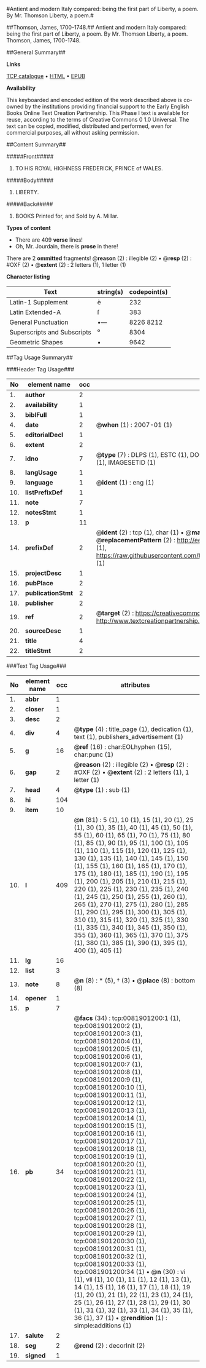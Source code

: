 #Antient and modern Italy compared: being the first part of Liberty, a poem. By Mr. Thomson Liberty, a poem.#

##Thomson, James, 1700-1748.##
Antient and modern Italy compared: being the first part of Liberty, a poem. By Mr. Thomson
Liberty, a poem.
Thomson, James, 1700-1748.

##General Summary##

**Links**

[TCP catalogue](http://www.ota.ox.ac.uk/tcp/)  • 
[HTML](http://tei.it.ox.ac.uk/tcp/Texts-HTML/free/004/004796275.html)  • 
[EPUB](http://tei.it.ox.ac.uk/tcp/Texts-EPUB/free/004/004796275.epub)

**Availability**

This keyboarded and encoded edition of the
	       work described above is co-owned by the institutions
	       providing financial support to the Early English Books
	       Online Text Creation Partnership. This Phase I text is
	       available for reuse, according to the terms of Creative
	       Commons 0 1.0 Universal. The text can be copied,
	       modified, distributed and performed, even for
	       commercial purposes, all without asking permission.


##Content Summary##

#####Front#####

1. TO HIS ROYAL HIGHNESS FREDERICK, PRINCE of WALES.

#####Body#####

1. LIBERTY.

#####Back#####

1. BOOKS Printed for, and Sold by A. Millar.

**Types of content**

  * There are 409 **verse** lines!
  * Oh, Mr. Jourdain, there is **prose** in there!

There are 2 **ommitted** fragments! 
 @__reason__ (2) : illegible (2)  •  @__resp__ (2) : #OXF (2)  •  @__extent__ (2) : 2 letters (1), 1 letter (1)

**Character listing**


|Text|string(s)|codepoint(s)|
|---|---|---|
|Latin-1 Supplement|è|232|
|Latin Extended-A|ſ|383|
|General Punctuation|•—|8226 8212|
|Superscripts             and Subscripts|⁰|8304|
|Geometric Shapes|▪|9642|

##Tag Usage Summary##

###Header Tag Usage###

|No|element name|occ|attributes|
|---|---|---|---|
|1.|__author__|2||
|2.|__availability__|1||
|3.|__biblFull__|1||
|4.|__date__|2| @__when__ (1) : 2007-01 (1)|
|5.|__editorialDecl__|1||
|6.|__extent__|2||
|7.|__idno__|7| @__type__ (7) : DLPS (1), ESTC (1), DOCNO (1), TCP (1), GALEDOCNO (1), CONTENTSET (1), IMAGESETID (1)|
|8.|__langUsage__|1||
|9.|__language__|1| @__ident__ (1) : eng (1)|
|10.|__listPrefixDef__|1||
|11.|__note__|7||
|12.|__notesStmt__|1||
|13.|__p__|11||
|14.|__prefixDef__|2| @__ident__ (2) : tcp (1), char (1)  •  @__matchPattern__ (2) : ([0-9\-]+):([0-9IVX]+) (1), (.+) (1)  •  @__replacementPattern__ (2) : http://eebo.chadwyck.com/downloadtiff?vid=$1&page=$2 (1), https://raw.githubusercontent.com/textcreationpartnership/Texts/master/tcpchars.xml#$1 (1)|
|15.|__projectDesc__|1||
|16.|__pubPlace__|2||
|17.|__publicationStmt__|2||
|18.|__publisher__|2||
|19.|__ref__|2| @__target__ (2) : https://creativecommons.org/publicdomain/zero/1.0/ (1), http://www.textcreationpartnership.org/docs/. (1)|
|20.|__sourceDesc__|1||
|21.|__title__|4||
|22.|__titleStmt__|2||


###Text Tag Usage###

|No|element name|occ|attributes|
|---|---|---|---|
|1.|__abbr__|1||
|2.|__closer__|1||
|3.|__desc__|2||
|4.|__div__|4| @__type__ (4) : title_page (1), dedication (1), text (1), publishers_advertisement (1)|
|5.|__g__|16| @__ref__ (16) : char:EOLhyphen (15), char:punc (1)|
|6.|__gap__|2| @__reason__ (2) : illegible (2)  •  @__resp__ (2) : #OXF (2)  •  @__extent__ (2) : 2 letters (1), 1 letter (1)|
|7.|__head__|4| @__type__ (1) : sub (1)|
|8.|__hi__|104||
|9.|__item__|10||
|10.|__l__|409| @__n__ (81) : 5 (1), 10 (1), 15 (1), 20 (1), 25 (1), 30 (1), 35 (1), 40 (1), 45 (1), 50 (1), 55 (1), 60 (1), 65 (1), 70 (1), 75 (1), 80 (1), 85 (1), 90 (1), 95 (1), 100 (1), 105 (1), 110 (1), 115 (1), 120 (1), 125 (1), 130 (1), 135 (1), 140 (1), 145 (1), 150 (1), 155 (1), 160 (1), 165 (1), 170 (1), 175 (1), 180 (1), 185 (1), 190 (1), 195 (1), 200 (1), 205 (1), 210 (1), 215 (1), 220 (1), 225 (1), 230 (1), 235 (1), 240 (1), 245 (1), 250 (1), 255 (1), 260 (1), 265 (1), 270 (1), 275 (1), 280 (1), 285 (1), 290 (1), 295 (1), 300 (1), 305 (1), 310 (1), 315 (1), 320 (1), 325 (1), 330 (1), 335 (1), 340 (1), 345 (1), 350 (1), 355 (1), 360 (1), 365 (1), 370 (1), 375 (1), 380 (1), 385 (1), 390 (1), 395 (1), 400 (1), 405 (1)|
|11.|__lg__|16||
|12.|__list__|3||
|13.|__note__|8| @__n__ (8) : * (5), † (3)  •  @__place__ (8) : bottom (8)|
|14.|__opener__|1||
|15.|__p__|7||
|16.|__pb__|34| @__facs__ (34) : tcp:0081901200:1 (1), tcp:0081901200:2 (1), tcp:0081901200:3 (1), tcp:0081901200:4 (1), tcp:0081901200:5 (1), tcp:0081901200:6 (1), tcp:0081901200:7 (1), tcp:0081901200:8 (1), tcp:0081901200:9 (1), tcp:0081901200:10 (1), tcp:0081901200:11 (1), tcp:0081901200:12 (1), tcp:0081901200:13 (1), tcp:0081901200:14 (1), tcp:0081901200:15 (1), tcp:0081901200:16 (1), tcp:0081901200:17 (1), tcp:0081901200:18 (1), tcp:0081901200:19 (1), tcp:0081901200:20 (1), tcp:0081901200:21 (1), tcp:0081901200:22 (1), tcp:0081901200:23 (1), tcp:0081901200:24 (1), tcp:0081901200:25 (1), tcp:0081901200:26 (1), tcp:0081901200:27 (1), tcp:0081901200:28 (1), tcp:0081901200:29 (1), tcp:0081901200:30 (1), tcp:0081901200:31 (1), tcp:0081901200:32 (1), tcp:0081901200:33 (1), tcp:0081901200:34 (1)  •  @__n__ (30) : vi (1), vii (1), 10 (1), 11 (1), 12 (1), 13 (1), 14 (1), 15 (1), 16 (1), 17 (1), 18 (1), 19 (1), 20 (1), 21 (1), 22 (1), 23 (1), 24 (1), 25 (1), 26 (1), 27 (1), 28 (1), 29 (1), 30 (1), 31 (1), 32 (1), 33 (1), 34 (1), 35 (1), 36 (1), 37 (1)  •  @__rendition__ (1) : simple:additions (1)|
|17.|__salute__|2||
|18.|__seg__|2| @__rend__ (2) : decorInit (2)|
|19.|__signed__|1||
